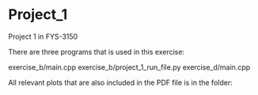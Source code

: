 # Project_1
Project 1 in FYS-3150

There are three programs that is used in this exercise:

exercise_b/main.cpp
exercise_b/project_1_run_file.py
exercise_d/main.cpp

All relevant  plots that are also included in the PDF file is in the folder:




